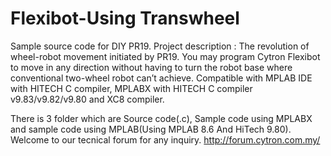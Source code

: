 # Flexibot-Using Transwheel
Sample source code for DIY PR19. Project description : The revolution of wheel-robot movement initiated by PR19. You may program Cytron Flexibot to move in any direction without having to turn the robot base where conventional two-wheel robot can’t achieve. Compatible with MPLAB IDE with HITECH C compiler, MPLABX with HITECH C compiler v9.83/v9.82/v9.80 and XC8 compiler.

There is 3 folder which are Source code(.c), Sample code using MPLABX and sample code using MPLAB(Using MPLAB 8.6 And HiTech 9.80). Welcome to our tecnical forum for any inquiry. http://forum.cytron.com.my/
